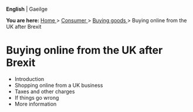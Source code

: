 **English** |  Gaeilge 

**You are here:** [ Home ](/en/) > [ Consumer ](/en/consumer/) > [ Buying
goods ](/en/consumer/shopping/) > Buying online from the UK after Brexit

#  Buying online from the UK after Brexit

  * Introduction 
  * Shopping online from a UK business 
  * Taxes and other charges 
  * If things go wrong 
  * More information 
